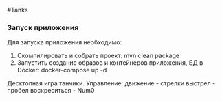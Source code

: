 #Tanks

### Запуск приложения

Для запуска приложения необходимо:
1. Скомпилировать и собрать проект: mvn clean package
2. Запустить создание образов и контейнеров приложения, БД в Docker: docker-compose up -d

Десктопная игра танчики. 
Управление: 
движение - стрелки
выстрел - пробел
воскреситься - Num0